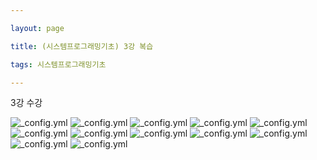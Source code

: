 ```yaml
---

layout: page

title: (시스템프로그래밍기초) 3강 복습

tags: 시스템프로그래밍기초

---
```


3강 수강

![_config.yml]({{site.baseurl}}/study/sysp/3/3-01.jpg) ![_config.yml]({{site.baseurl}}/study/sysp/3/3-02.jpg) ![_config.yml]({{site.baseurl}}/study/sysp/3/3-03.jpg) ![_config.yml]({{site.baseurl}}/study/sysp/3/3-04.jpg) ![_config.yml]({{site.baseurl}}/study/sysp/3/3-05.jpg) ![_config.yml]({{site.baseurl}}/study/sysp/3/3-06.jpg) ![_config.yml]({{site.baseurl}}/study/sysp/3/3-07.jpg) ![_config.yml]({{site.baseurl}}/study/sysp/3/3-08.jpg) ![_config.yml]({{site.baseurl}}/study/sysp/3/3-09.jpg) ![_config.yml]({{site.baseurl}}/study/sysp/3/3-10.jpg) ![_config.yml]({{site.baseurl}}/study/sysp/3/3-11.jpg) ![_config.yml]({{site.baseurl}}/study/sysp/3/3-12.jpg)
